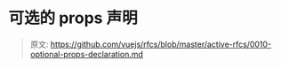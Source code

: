 # 可选的 props 声明

> 原文: <https://github.com/vuejs/rfcs/blob/master/active-rfcs/0010-optional-props-declaration.md>